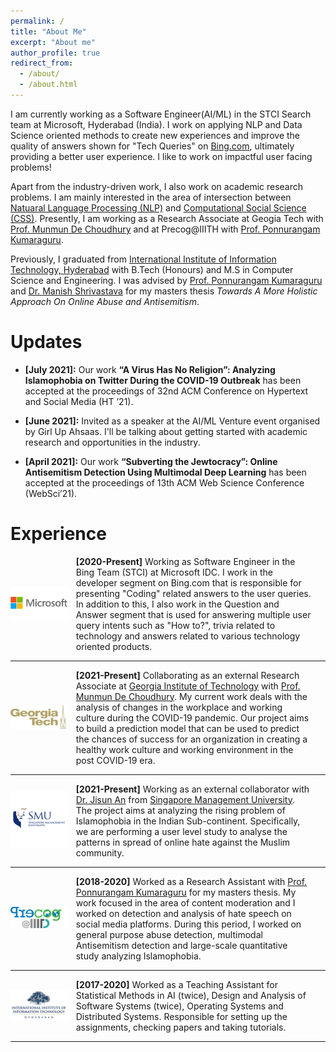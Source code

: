 ```yaml
---
permalink: /
title: "About Me"
excerpt: "About me"
author_profile: true
redirect_from: 
  - /about/
  - /about.html
---
```

<p style="font-size=1.15vw;">
I am currently working as a Software Engineer(AI/ML) in the STCI Search team at Microsoft, Hyderabad (India). I work on applying NLP and Data Science oriented methods to create new experiences and improve the quality of answers shown for "Tech Queries" on <a href="https://www.bing.com/">Bing.com</a>, ultimately providing a better user experience. I like to work on impactful user facing problems!
</p>

<p style="font-size=1.15vw;">
Apart from the industry-driven work, I also work on academic research problems. I am mainly interested in the area of intersection between  <a href="https://en.wikipedia.org/wiki/Natural_language_processing">Natuaral Language Processing (NLP)</a> and <a href="https://en.wikipedia.org/wiki/Computational_social_science">Computational Social Science (CSS)</a>. Presently, I am working as a Research Associate at Geogia Tech with <a href="http://www.munmund.net/">Prof. Munmun De Choudhury</a> and at Precog@IIITH with <a href="https://precog.iiitd.edu.in/ ">Prof. Ponnurangam Kumaraguru</a>.
</p>

<p style="font-size=1.15vw;">
Previously, I graduated from <a href="https://www.iiit.ac.in/">International Institute of Information Technology, Hyderabad</a> with B.Tech (Honours) and M.S in Computer Science and Engineering. I was advised by <a href="https://precog.iiit.ac.in/">Prof. Ponnurangam Kumaraguru</a> and <a href="https://www.iiit.ac.in/people/faculty/m.shrivastava/">Dr. Manish Shrivastava</a> for my masters thesis <i>Towards A More Holistic Approach On Online Abuse and Antisemitism</i>.
</p>

Updates
======

* <p style="font-size=0.7vw;"><b>[July 2021]:</b> Our work <b>“A Virus Has No Religion”: Analyzing Islamophobia on Twitter During the COVID-19 Outbreak</b> has been accepted at the proceedings of 32nd ACM Conference on Hypertext and Social Media (HT ’21).</p>
* <p style="font-size=0.7vw;"><b>[June 2021]:</b> Invited as a speaker at the AI/ML Venture event organised by Girl Up Ahsaas. I'll be talking about getting started with academic research and opportunities in the industry.</p>
* <p style="font-size=0.7vw;"><b>[April 2021]:</b> Our work <b>“Subverting the Jewtocracy”: Online Antisemitism Detection Using Multimodal Deep Learning</b> has been accepted at the proceedings of 13th ACM Web Science Conference (WebSci’21).</p>


Experience
======

<div class="row"> 
  <span style="width:20%; height:auto; display: inline-block; justify-content:center; vertical-align: middle;"><img src="/images/ms_logo.png" alt="Microsoft Icon" style="max-width:90%; height:auto; object-fit: contain; margin:auto;"></span>
  <span style="width:75%; height:auto; display: inline-block; vertical-align: middle;font-size=1.15vw;"><b>[2020-Present]</b> Working as Software Engineer in the Bing Team (STCI) at Microsoft IDC. I work in the developer segment on Bing.com that is responsible for presenting "Coding" related answers to the user queries. In addition to this, I also work in the Question and Answer segment that is used for answering multiple user query intents such as "How to?", trivia related to technology and answers related to various technology oriented products.</span>
</div>

------

<div class="row"> 
  <span style="width:20%; height:auto; display: inline-block; justify-content:center; vertical-align: middle;"><img src="/images/gt_logo.png" alt="Georgia Tech Icon" style="max-width:90%; height:auto; object-fit: contain; margin:auto;"></span>
  <span style="width:75%; height:auto; display: inline-block; vertical-align: middle;font-size=1.15vw;"><b>[2021-Present]</b> Collaborating as an external Research Associate at <a href="https://www.gatech.edu/">Georgia Institute of Technology</a> with <a href="http://www.munmund.net/">Prof. Munmun De Choudhury</a>. My current work deals with the analysis of changes in the workplace and working culture during the COVID-19 pandemic. Our project aims to build a prediction model that can be used to predict the chances of success for an organization in creating a healthy work culture and working environment in the post COVID-19 era.</span>
</div>

------

<div class="row"> 
  <span style="width:20%; height:auto; display: inline-block; justify-content:center; vertical-align: middle;"><img src="/images/smu_logo.jpeg" alt="SMU Icon" style="max-width:90%; height:auto; object-fit: contain; margin:auto;"></span>
  <span style="width:75%; height:auto; display: inline-block; vertical-align: middle;font-size=1.15vw;"><b>[2021-Present]</b> Working as an external collaborator with <a href="https://jisun.me/">Dr. Jisun An</a> from <a href="https://www.smu.edu.sg/">Singapore Management University</a>. The project aims at analyzing the rising problem of Islamophobia in the Indian Sub-continent. Specifically, we are performing a user level study to analyse the patterns in spread of online hate against the Muslim community.</span>
</div>

------

<div class="row"> 
  <span style="width:20%; height:auto; display: inline-block; justify-content:center; vertical-align: middle;"><img src="/images/precog_logo.png" alt="Precog Icon" style="max-width:90%; height:auto; object-fit: contain; margin:auto;"></span>
  <span style="width:75%; height:auto; display: inline-block; vertical-align: middle;font-size=1.15vw;"><b>[2018-2020]</b> Worked as a Research Assistant with <a href="https://precog.iiit.ac.in/">Prof. Ponnurangam Kumaraguru</a> for my masters thesis. My work focused in the area of content moderation and I worked on detection and analysis of hate speech on social media platforms. During this period, I worked on general purpose abuse detection, multimodal Antisemitism detection and large-scale quantitative study analyzing Islamophobia.</span>
</div>

------

<div class="row"> 
  <span style="width:20%; height:auto; display: inline-block; justify-content:center; vertical-align: middle;"><img src="/images/iiit_logo.png" alt="IIIT Hyderabad Icon" style="max-width:90%; height:auto; object-fit: contain; margin:auto;"></span>
  <span style="width:75%; height:auto; display: inline-block; vertical-align: middle;font-size=1.15vw;"><b>[2017-2020]</b> Worked as a Teaching Assistant for Statistical Methods in AI (twice), Design and Analysis of Software Systems (twice), Operating Systems and Distributed Systems. Responsible for setting up the assignments, checking papers and taking tutorials.</span>
</div>

------








